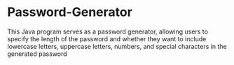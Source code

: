 # Password-Generator
This Java program serves as a password generator, allowing users to specify the length of the password and whether they want to include lowercase letters, uppercase letters, numbers, and special characters in the generated password
